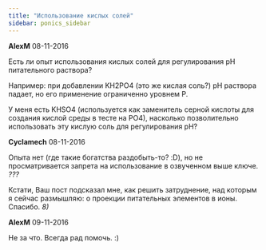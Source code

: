 ```yaml
---
title: "Использование кислых солей"
sidebar: ponics_sidebar
---
```


**AlexM** 08-11-2016

Есть ли опыт использования кислых солей для регулирования pH питательного раствора? 

Например: при добавлении KH2PO4 (это же кислая соль?) pH раствора падает, но его применение ограниченно уровнем P.

У меня есть KHSO4 (используется как заменитель серной кислоты для создания кислой среды в тесте на PO4), насколько позволительно использовать эту кислую соль для регулирования pH?


**Cyclamech** 08-11-2016

Опыта нет (где такие богатства раздобыть-то? :D), но не просматривается запрета на использование в озвученном выше ключе. *???*

Кстати, Ваш пост подсказал мне, как решить затруднение, над которым я сейчас размышляю: о проекции питательных элементов в ионы. Спасибо. *8)*


**AlexM** 09-11-2016

Не за что. Всегда рад помочь. :)


